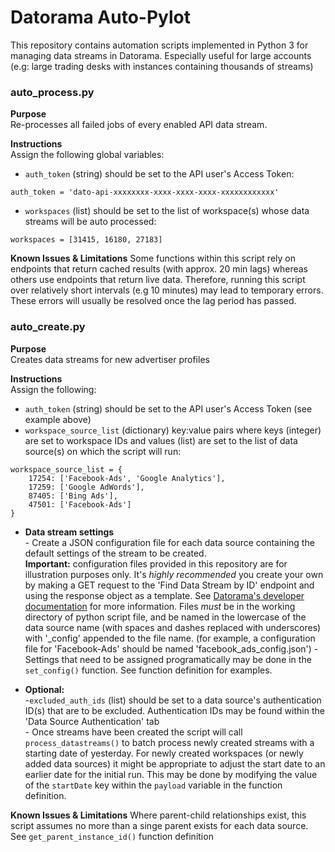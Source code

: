 # Datorama Auto-Pylot
This repository contains automation scripts implemented in Python 3 for managing data streams in Datorama. Especially useful for large accounts (e.g: large trading desks with instances containing thousands of streams)

### auto_process.py
**Purpose** \
Re-processes all failed jobs of every enabled API data stream.

**Instructions**\
Assign the following global variables:
- `auth_token` (string) should be set to the API user's Access Token:
```
auth_token = 'dato-api-xxxxxxxx-xxxx-xxxx-xxxx-xxxxxxxxxxxx'
```
- `workspaces` (list) should be set to the list of workspace(s) whose data streams will be auto processed:
```
workspaces = [31415, 16180, 27183]
```

**Known Issues & Limitations**
Some functions within this script rely on endpoints that return cached results (with approx. 20 min lags) whereas others use endpoints that return live data. Therefore, running this script over relatively short intervals (e.g 10 minutes) may lead to temporary errors. These errors will usually be resolved once the lag period has passed.


### auto_create.py
**Purpose** \
Creates data streams for new advertiser profiles

**Instructions**\
Assign the following:
- `auth_token` (string) should be set to the API user's Access Token (see example above)
- `workspace_source_list` (dictionary) key:value pairs where keys (integer) are set to workspace IDs and values (list) are set to the list of data source(s) on which the script will run:
```
workspace_source_list = {
    17254: ['Facebook-Ads', 'Google Analytics'],
    17259: ['Google AdWords'],
    87405: ['Bing Ads'],
    47501: ['Facebook-Ads']
}
```
- **Data stream settings**\
      - Create a JSON configuration file for each data source containing the default settings of the stream to be created.\
      **Important:** configuration files provided in this repository are for illustration purposes only. It's *highly recommended* you create your own by making a GET request to the 'Find Data Stream by ID' endpoint and using the response object as a template. See [Datorama's developer documentation](https://developers.datorama.com/docs/platform-api/) for more information.
      Files *must* be in the working directory of python script file, and be named in the lowercase of the data source name (with spaces and dashes replaced with underscores) with '_config' appended to the file name. (for example, a configuration file for 'Facebook-Ads' should be named 'facebook_ads_config.json')
      - Settings that need to be assigned programatically may be done in the `set_config()` function. See function definition for examples.
      
- **Optional:**\
      -`excluded_auth_ids` (list) should be set to a data source's authentication ID(s) that are to be excluded. Authentication IDs may be found within the 'Data Source Authentication' tab\
      - Once streams have been created the script will call `process_datastreams()` to batch process newly created streams with a starting date of yesterday. For newly created workspaces (or newly added data sources) it might be appropriate to adjust the start date to an earlier date for the initial run. This may be done by modifying the value of the `startDate` key within the `payload` variable in the function definition.

**Known Issues & Limitations**
Where parent-child relationships exist, this script assumes no more than a singe parent exists for each data source. See `get_parent_instance_id()` function definition 